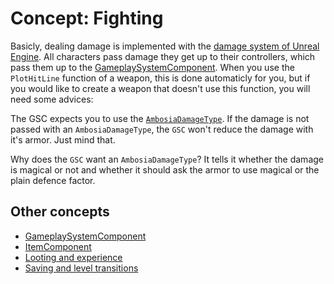 # Concept: Fighting

Basicly, dealing damage is implemented with the
[damage system of Unreal Engine](https://www.unrealengine.com/blog/damage-in-ue4). All characters
pass damage they get up to their controllers, which pass them up to the
[GameplaySystemComponent](Concept_GameplaySystemComponent.md). When you use the `PlotHitLine`
function of a weapon, this is done automaticly for you, but if you would like to create a weapon
that doesn't use this function, you will need some advices:

The GSC expects you to use the [`AmbosiaDamageType`](Cpp_AmbosiaDamageType.md). If the damage is not
passed with an `AmbosiaDamageType`, the `GSC` won't reduce the damage with it's armor. Just mind
that.

Why does the `GSC` want an `AmbosiaDamageType`? It tells it whether the damage is magical or not and
whether it should ask the armor to use magical or the plain defence factor.

## Other concepts

* [GameplaySystemComponent](Concept_GameplaySystemComponent.md)
* [ItemComponent](Concept_ItemComponent.md)
* [Looting and experience](Concept_Looting&Experience.md)
* [Saving and level transitions](Concept_Saving&LevelTransitions.md)